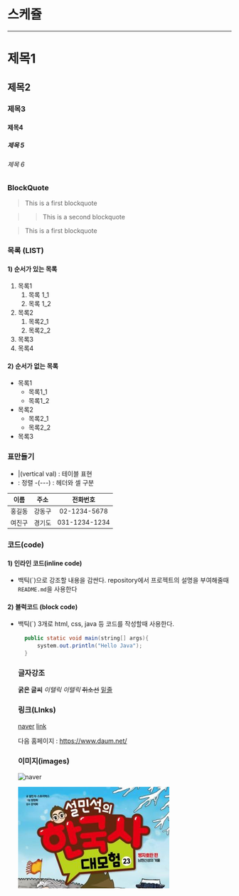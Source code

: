 # 스케쥴

---
# 제목1

## 제목2

### 제목3

#### 제목4

##### 제목 5

###### 제목 6

### BlockQuote

> This is a first blockquote

> > This is a second blockquote

> This is a first blockquote

### 목록 (LIST)

#### 1) 순서가 있는 목록 

1. 목록1  
   1. 목록 1_1  
   2. 목록 1_2  
2. 목록2
   1. 목록2_1
     2. 목록2_2
3. 목록3
4. 목록4

#### 2) 순서가 없는 목록
- 목록1
   - 목록1_1
   - 목록1_2
- 목록2
   - 목록2_1
   - 목록2_2
- 목록3


### 표만들기
- |(vertical val) : 테이블 표현
- : 정렬
-(---) : 헤더와 셀 구분 

|이름|주소|전화번호|
|:--:|:--:|:--:|
|홍길동|강동구|02-1234-5678|
|여진구|경기도|031-1234-1234|

### 코드(code)
#### 1) 인라인 코드(inline code)
 - 백틱(\`)으로 강조할 내용을 감싼다.
  repository에서 프로젝트의 설명을 부여해줄때 `README.md`을 사용한다

#### 2) 블럭코드 (block code)
- 백틱(`) 3개로 html, css, java 등 코드를 작성할때 사용한다.

  ```java
    public static void main(string[] args){
        system.out.println("Hello Java");
    }
  ```

  ### 글자강조
  **굵은 글씨**
  *이텔릭*
  _이텔릭_
  ~~취소선~~
  <u>밑줄</u>

  ### 링크(LInks)

  [naver](https://www.naver.com/)
  [link](a.txt)

  다음 홈페이지 : <https://www.daum.net/>

  ### 이미지(images)
  ![naver](https://naverpa-phinf.pstatic.net/MjAyMjAzMzBfMTA3/MDAxNjQ4NjA0NjU3Mzk1.ApvPkal8Xo1c2lYIwTngoUUzYktZdOzzdVsz_Wowbrcg.kXZTHlO0QZDYnP16aVGYdo00DNKcNTqw-Tn-NwK1lmsg.PNG/DuneGirl_1.png)

  ![box](images/%EB%8B%A4%EC%9A%B4%EB%A1%9C%EB%93%9C.jpg)

